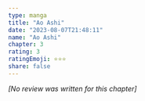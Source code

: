 ```yaml
---
type: manga
title: "Ao Ashi"
date: "2023-08-07T21:48:11"
name: "Ao Ashi"
chapter: 3
rating: 3
ratingEmoji: ⭐️⭐️⭐️
share: false
---
```


*[No review was written for this chapter]*
